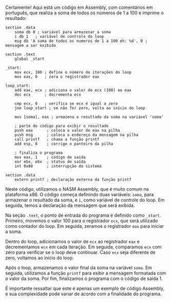 Certamente! Aqui está um código em Assembly, com comentários em português, que realiza a soma de todos os números de 1 a 100 e imprime o resultado:

```assembly
section .data
    soma db 0 ; variável para armazenar a soma
    i db 1   ; variável de controle do loop
    msg db 'A soma de todos os numeros de 1 a 100 eh: %d', 0 ; mensagem a ser exibida

section .text
    global _start

_start:
    mov ecx, 100 ; define o número de iterações do loop
    mov eax, 0   ; zera o registrador eax

loop_start:
    add eax, ecx ; adiciona o valor de ecx (100) ao eax
    dec ecx      ; decrementa ecx

    cmp ecx, 0   ; verifica se ecx é igual a zero
    jne loop_start ; se não for zero, volta ao início do loop

    mov [soma], eax ; armazena o resultado da soma na variável 'soma'

    ; parte do código para exibir o resultado
    push eax      ; coloca o valor de eax na pilha
    push msg      ; coloca o endereço da mensagem na pilha
    call printf   ; chama a função printf
    add esp, 8    ; corrige o ponteiro da pilha

    ; finaliza o programa
    mov eax, 1    ; código de saída
    xor ebx, ebx  ; status de saída
    int 0x80      ; interrupção do sistema

section .data
    extern printf ; declaração externa da função printf
```

Neste código, utilizamos o NASM Assembly, que é muito comum na plataforma x86. O código começa definindo duas variáveis: `soma`, para armazenar o resultado da soma, e `i`, como variável de controle do loop. Em seguida, temos a declaração da mensagem que será exibida.

Na seção `.text`, o ponto de entrada do programa é definido como `_start`. Primeiro, movemos o valor 100 para o registrador `ecx`, que será utilizado como contador do loop. Em seguida, zeramos o registrador `eax` para iniciar a soma.

Dentro do loop, adicionamos o valor de `ecx` ao registrador `eax` e decrementamos `ecx` em cada iteração. Em seguida, comparamos `ecx` com zero para verificar se o loop deve continuar. Caso `ecx` seja diferente de zero, voltamos ao início do loop.

Após o loop, armazenamos o valor final da soma na variável `soma`. Em seguida, utilizamos a função `printf` para exibir a mensagem formatada com o valor da soma. Por fim, finalizamos o programa com o código de saída 1.

É importante ressaltar que este é apenas um exemplo de código Assembly, e sua complexidade pode variar de acordo com a finalidade do programa.